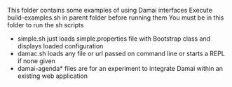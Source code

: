 This folder contains some examples of using Damai interfaces
Execute build-examples.sh in parent folder before running them
You must be in this folder to run the sh scripts

- simple.sh just loads simple.properties file with Bootstrap class and displays loaded configuration
- damac.sh loads any file or url passed on command line or starts a REPL if none given
- damai-agenda* files are for an experiment to integrate Damai within an existing web application

